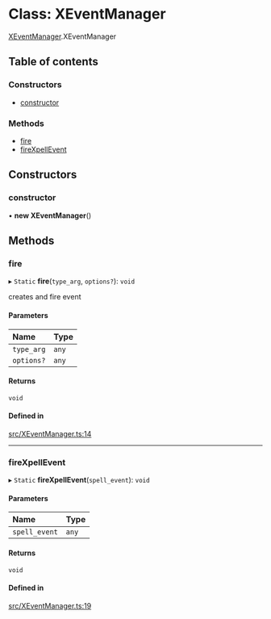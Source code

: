 # Class: XEventManager

[XEventManager](../wiki/XEventManager).XEventManager

## Table of contents

### Constructors

- [constructor](../wiki/XEventManager.XEventManager#constructor)

### Methods

- [fire](../wiki/XEventManager.XEventManager#fire)
- [fireXpellEvent](../wiki/XEventManager.XEventManager#firexpellevent)

## Constructors

### constructor

• **new XEventManager**()

## Methods

### fire

▸ `Static` **fire**(`type_arg`, `options?`): `void`

creates and fire event

#### Parameters

| Name | Type |
| :------ | :------ |
| `type_arg` | `any` |
| `options?` | `any` |

#### Returns

`void`

#### Defined in

[src/XEventManager.ts:14](https://github.com/fridman-tamir/XPell/blob/317d84a/src/XEventManager.ts#L14)

___

### fireXpellEvent

▸ `Static` **fireXpellEvent**(`spell_event`): `void`

#### Parameters

| Name | Type |
| :------ | :------ |
| `spell_event` | `any` |

#### Returns

`void`

#### Defined in

[src/XEventManager.ts:19](https://github.com/fridman-tamir/XPell/blob/317d84a/src/XEventManager.ts#L19)
